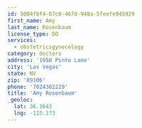 ```yaml
---
id: 5004fbf4-07c0-467d-948a-5feefe945929
first_name: Amy
last_name: Rosenbaum
license_type: DO
services:
  - obstetricsgynecology
category: doctors
address: '1950 Pinto Lane'
city: 'Las Vegas'
state: NV
zip: '89106'
phone: '7024382229'
title: 'Amy Rosenbaum'
_geoloc:
  lat: 36.1643
  lng: -115.173
---
```

